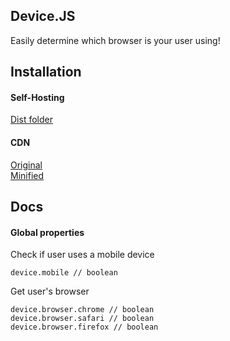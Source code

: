 
## Device.JS ##

Easily determine which browser is your user using!
## Installation ##
#### Self-Hosting ##
[Dist folder](https://github.com/GeorgeBgk/devicejs/tree/master/dist)
#### CDN ##
[Original](https://cdn.rawgit.com/GeorgeBgk/devicejs/master/dist/device.js)       
  [Minified](https://cdn.rawgit.com/GeorgeBgk/devicejs/master/dist/device.min.js)
## Docs ##
#### Global properties
Check if user uses a mobile device

    device.mobile // boolean

Get user's browser

    device.browser.chrome // boolean
    device.browser.safari // boolean
    device.browser.firefox // boolean
